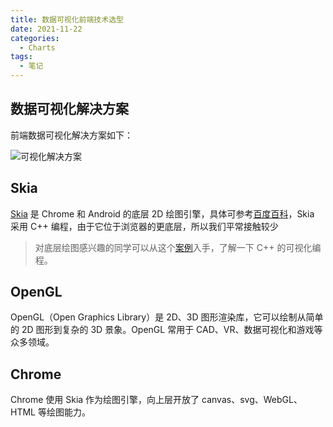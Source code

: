 ```yaml
---
title: 数据可视化前端技术选型
date: 2021-11-22
categories:
  - Charts
tags:
  - 笔记
---
```


## 数据可视化解决方案

前端数据可视化解决方案如下：

![可视化解决方案](https://book.youbaobao.xyz/datav-res/datav/datav-tech-arch.png)

## Skia

[Skia](https://github.com/google/skia) 是 Chrome 和 Android 的底层 2D 绘图引擎，具体可参考[百度百科](https://baike.baidu.com/item/skia/1287196)，Skia 采用 C++ 编程，由于它位于浏览器的更底层，所以我们平常接触较少

> 对底层绘图感兴趣的同学可以从这个[案例](http://www.kevinbeason.com/smallpt/)入手，了解一下 C++ 的可视化编程。

## OpenGL

OpenGL（Open Graphics Library）是 2D、3D 图形渲染库，它可以绘制从简单的 2D 图形到复杂的 3D 景象。OpenGL 常用于 CAD、VR、数据可视化和游戏等众多领域。

## Chrome

Chrome 使用 Skia 作为绘图引擎，向上层开放了 canvas、svg、WebGL、HTML 等绘图能力。
